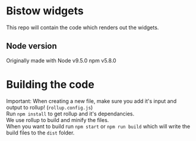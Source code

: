 # Bistow widgets
This repo will contain the code which renders out the widgets.

## Node version
Originally made with Node v9.5.0 npm v5.8.0

# Building the code
Important: When creating a new file, make sure you add it's input and output to rollup! (`rollup.config.js`)  
Run `npm install` to get rollup and it's dependancies.  
We use rollup to build and minify the files.   
When you want to build run `npm start` or `npm run build` which will write the build files to the `dist` folder.
